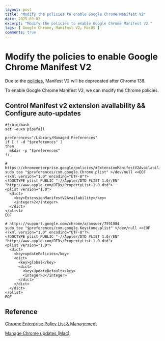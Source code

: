 ```yaml
---
layout: post
title: "Modify the policies to enable Google Chrome Manifest V2"
date: 2025-09-02
excerpt: "Modify the policies to enable Google Chrome Manifest V2."
tags: [ Google Chrome, Manifest V2, MacOS ]
comments: true
---
```



# Modify the policies to enable Google Chrome Manifest V2

Due to the [policies](https://developer.chrome.com/docs/extensions/develop/migrate/mv2-deprecation-timeline), Manifest V2 will be deprecated after Chrome 138.

To enable Google Chrome Manifest V2, we can modify the Chrome policies.

## Control Manifest v2 extension availability && Configure auto-updates

```shell
#!/bin/bash
set -euxo pipefail

preferences="/Library/Managed Preferences"
if [ ! -d "$preferences" ]
then
  mkdir -p "$preferences"
fi

# https://chromeenterprise.google/policies/#ExtensionManifestV2Availability
sudo tee "$preferences/com.google.Chrome.plist" >/dev/null <<EOF
<?xml version="1.0" encoding="UTF-8"?>
<!DOCTYPE plist PUBLIC "-//Apple//DTD PLIST 1.0//EN" "http://www.apple.com/DTDs/PropertyList-1.0.dtd">
<plist version="1.0">
  <dict>
    <key>ExtensionManifestV2Availability</key>
    <integer>2</integer>
  </dict>
</plist>
EOF

# https://support.google.com/chrome/a/answer/7591084
sudo tee "$preferences/com.google.Keystone.plist" >/dev/null <<EOF
<?xml version="1.0" encoding="UTF-8"?>
<!DOCTYPE plist PUBLIC "-//Apple//DTD PLIST 1.0//EN" "http://www.apple.com/DTDs/PropertyList-1.0.dtd">
<plist version="1.0">
  <dict>
    <key>updatePolicies</key>
    <dict>
      <key>global</key>
      <dict>
        <key>UpdateDefault</key>
        <integer>3</integer>
      </dict>
    </dict>
  </dict>
</plist>
EOF
```

## Reference

[Chrome Enterprise Policy List & Management](https://chromeenterprise.google/policies/#ExtensionManifestV2Availability)

[Manage Chrome updates (Mac)](https://support.google.com/chrome/a/answer/7591084)
